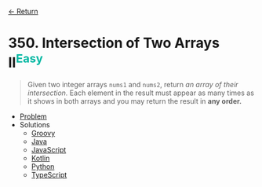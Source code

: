 [&larr; Return](https://hanggrian.github.io/grind-leetcode/)

# 350. Intersection of Two Arrays II<sup style="color: rgb(0, 184, 163);">Easy</sup>

> Given two integer arrays `nums1` and `nums2`, return *an array of their
  intersection.* Each element in the result must appear as many times as it
  shows in both arrays and you may return the result in **any order.**

- [Problem](https://leetcode.com/problems/intersection-of-two-arrays-ii/)
- Solutions
  - [Groovy](https://github.com/hanggrian/grind-leetcode/blob/main/groovy/src/main/groovy/problems301_400/IntersectionOfTwoArrays2.groovy)
  - [Java](https://github.com/hanggrian/grind-leetcode/blob/main/java/src/main/java/problems301_400/IntersectionOfTwoArrays2.java)
  - [JavaScript](https://github.com/hanggrian/grind-leetcode/blob/main/javascript/src/problems301_400/intersection-of-two-arrays2.js)
  - [Kotlin](https://github.com/hanggrian/grind-leetcode/blob/main/kotlin/src/main/kotlin/problems301_400/IntersectionOfTwoArrays2.kt)
  - [Python](https://github.com/hanggrian/grind-leetcode/blob/main/python/src/problems301_400/intersection_of_two_arrays2.py)
  - [TypeScript](https://github.com/hanggrian/grind-leetcode/blob/main/typescript/src/problems301_400/intersection-of-two-arrays2.ts)
